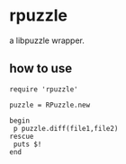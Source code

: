 rpuzzle
=======

a libpuzzle wrapper.

how to use
----------

    require 'rpuzzle'

    puzzle = RPuzzle.new

    begin
     p puzzle.diff(file1,file2)
    rescue
     puts $!
    end
